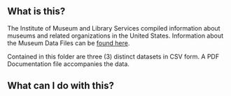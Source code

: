 ## What is this?
The Institute of Museum and Library Services compiled information about museums and related organizations in the United States. Information about the Museum Data Files can be [found here](https://www.imls.gov/research-evaluation/data-collection/museum-data-files).

Contained in this folder are three (3) distinct datasets in CSV form. A PDF Documentation file accompanies the data.

## What can I do with this?

